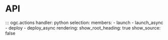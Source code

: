 # API

::: ogc.actions
    handler: python
    selection:
      members:
        - launch
        - launch_async
        - deploy
        - deploy_async
    rendering:
      show_root_heading: true
      show_source: false
